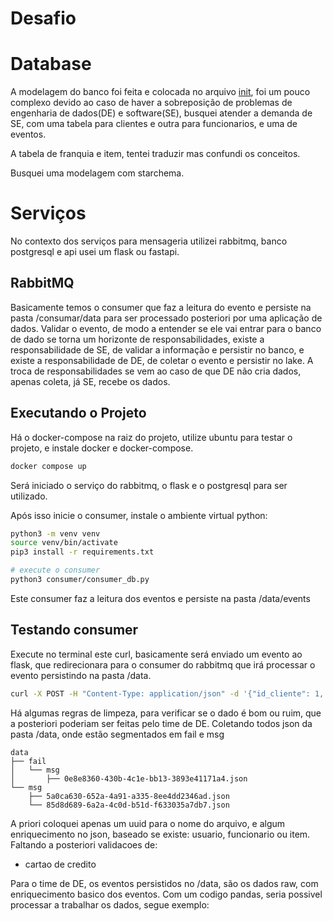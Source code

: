# Desafio

# Database

A modelagem do banco foi feita e colocada no arquivo [init](./init-scripts/init.sql), foi um pouco complexo devido ao caso de haver a sobreposição de problemas de engenharia de dados(DE) e software(SE), busquei atender a demanda de SE, com uma tabela para clientes e outra para funcionarios, e uma de eventos.

A tabela de franquia e item, tentei traduzir mas confundi os conceitos.

Busquei uma modelagem com starchema.

# Serviços

No contexto dos serviços para mensageria utilizei rabbitmq, banco postgresql e api usei um flask ou fastapi.

## RabbitMQ

Basicamente temos o consumer que faz a leitura do evento e persiste na pasta /consumar/data para ser processado 
posteriori por uma aplicação de dados.
Validar o evento, de modo a entender se ele vai entrar para o banco de dado se torna um horizonte de responsabilidades,
existe a responsabilidade de SE, de validar a informação e persistir no banco, e existe a responsabilidade de DE, de coletar o evento e persistir no lake. A troca de responsabilidades se vem ao caso de que DE não cria dados, apenas coleta, já SE, recebe os dados.

## Executando o Projeto

Há o docker-compose na raiz do projeto, utilize ubuntu para testar o projeto, e instale docker e docker-compose.

```sh
docker compose up
```

Será iniciado o serviço do rabbitmq, o flask e o postgresql para ser utilizado.

Após isso inicie o consumer, instale o ambiente virtual python:

```sh
python3 -m venv venv
source venv/bin/activate
pip3 install -r requirements.txt
```

```sh
# execute o consumer
python3 consumer/consumer_db.py
```

Este consumer faz a leitura dos eventos e persiste na pasta /data/events

## Testando consumer

Execute no terminal este curl, basicamente será enviado um evento ao flask, que redirecionara para
o consumer do rabbitmq que irá processar o evento persistindo na pasta /data.

```sh
curl -X POST -H "Content-Type: application/json" -d '{"id_cliente": 1, "id_funcionario": 1, "id_item": 1, "data_aluguel": "2023-06-23", "data_devolucao": "2023-06-30", "id_evento":"Aluguel"}' http://localhost:5000/send_event
```

Há algumas regras de limpeza, para verificar se o dado é bom ou ruim, que a posteriori poderiam ser feitas pelo time de DE.
Coletando todos json da pasta /data, onde estão segmentados em fail e msg

```
data
├── fail
│   └── msg
│       ├── 0e8e8360-430b-4c1e-bb13-3893e41171a4.json
└── msg
    ├── 5a0ca630-652a-4a91-a335-8ee4dd2346ad.json
    └── 85d8d689-6a2a-4c0d-b51d-f633035a7db7.json
```

A priori coloquei apenas um uuid para o nome do arquivo, e algum enriquecimento no json, baseado se existe: usuario, funcionario ou item.
Faltando a posteriori validacoes de:
- cartao de credito

Para o time de DE, os eventos persistidos no /data, são os dados raw, com enriquecimento basico dos eventos.
Com um codigo pandas, seria possivel processar a trabalhar os dados, segue exemplo:
